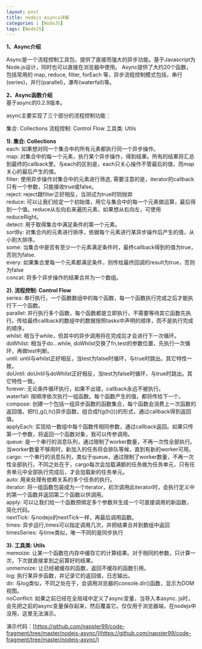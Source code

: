 ```yaml
---
layout: post
title: nodejs Asyncx详解
categories : [NodeJS]
tags: [NodeJS]
---  
```

**1、Async介绍** 

Async是一个流程控制工具包，提供了直接而强大的异步功能。基于Javascript为Node.js设计，同时也可以直接在浏览器中使用。
Async提供了大约20个函数，包括常用的 map, reduce, filter, forEach 等，异步流程控制模式包括，串行(series)，并行(parallel)，瀑布(waterfall)等。

**2、Async函数介绍**  
基于async的0.2.9版本。

async主要实现了三个部分的流程控制功能：

集合: Collections
流程控制: Control Flow
工具类: Utils   

**1). 集合: Collections**  
each: 如果想对同一个集合中的所有元素都执行同一个异步操作。  
map: 对集合中的每一个元素，执行某个异步操作，得到结果。所有的结果将汇总到最终的callback里。与each的区别是，each只关心操作不管最后的值，而map关心的最后产生的值。  
filter: 使用异步操作对集合中的元素进行筛选,   需要注意的是，iterator的callback只有一个参数，只能接收true或false。  
reject: reject跟filter正好相反，当测试为true时则抛弃  
reduce: 可以让我们给定一个初始值，用它与集合中的每一个元素做运算，最后得到一个值。reduce从左向右来遍历元素，如果想从右向左，可使用reduceRight。  
detect: 用于取得集合中满足条件的第一个元素。  
sortBy: 对集合内的元素进行排序，依据每个元素进行某异步操作后产生的值，从小到大排序。  
some: 当集合中是否有至少一个元素满足条件时，最终callback得到的值为true，否则为false.  
every: 如果集合里每一个元素都满足条件，则传给最终回调的result为true，否则为false  
concat: 将多个异步操作的结果合并为一个数组。  

**2). 流程控制: Control Flow**    
series: 串行执行，一个函数数组中的每个函数，每一个函数执行完成之后才能执行下一个函数。  
parallel: 并行执行多个函数，每个函数都是立即执行，不需要等待其它函数先执行。传给最终callback的数组中的数据按照tasks中声明的顺序，而不是执行完成的顺序。  
whilst: 相当于while，但其中的异步调用将在完成后才会进行下一次循环。  
doWhilst: 相当于do…while, doWhilst交换了fn,test的参数位置，先执行一次循环，再做test判断。  
until: until与whilst正好相反，当test为false时循环，与true时跳出。其它特性一致。  
doUntil: doUntil与doWhilst正好相反，当test为false时循环，与true时跳出。其它特性一致。  
forever: 无论条件循环执行，如果不出错，callback永远不被执行。  
waterfall: 按顺序依次执行一组函数。每个函数产生的值，都将传给下一个。  
compose: 创建一个包括一组异步函数的函数集合，每个函数会消费上一次函数的返回值。把f(),g(),h()异步函数，组合成f(g(h()))的形式，通过callback得到返回值。  
applyEach: 实现给一数组中每个函数传相同参数，通过callback返回。如果只传第一个参数，将返回一个函数对象，我可以传参调用。  
queue: 是一个串行的消息队列，通过限制了worker数量，不再一次性全部执行。当worker数量不够用时，新加入的任务将会排队等候，直到有新的worker可用。  
cargo: 一个串行的消息队列，类似于queue，通过限制了worker数量，不再一次性全部执行。不同之处在于，cargo每次会加载满额的任务做为任务单元，只有任务单元中全部执行完成后，才会加载新的任务单元。  
auto: 用来处理有依赖关系的多个任务的执行。  
iterator: 将一组函数包装成为一个iterator，初次调用此iterator时，会执行定义中的第一个函数并返回第二个函数以供调用。  
apply: 可以让我们给一个函数预绑定多个参数并生成一个可直接调用的新函数，简化代码。  
nextTick: 与nodejs的nextTick一样，再最后调用函数。  
times: 异步运行,times可以指定调用几次，并把结果合并到数组中返回  
timesSeries: 与time类似，唯一不同的是同步执行  

**3). 工具类: Utils**    
memoize: 让某一个函数在内存中缓存它的计算结果。对于相同的参数，只计算一次，下次就直接拿到之前算好的结果。  
unmemoize: 让已经被缓存的函数，返回不缓存的函数引用。  
log: 执行某异步函数，并记录它的返回值，日志输出。  
dir: 与log类似，不同之处在于，会调用浏览器的console.dir()函数，显示为DOM视图。  
noConflict: 如果之前已经在全局域中定义了async变量，当导入本async.  js时，会先把之前的async变量保存起来，然后覆盖它。仅仅用于浏览器端，在nodejs中没用，这里无法演示。  


演示代码：[https://github.com/napster99/code-fragment/tree/master/nodejs-async/](https://github.com/napster99/code-fragment/tree/master/nodejs-async/)
